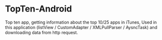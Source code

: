 # TopTen-Android
 Top ten app, getting information about the top 10/25 apps in iTunes, Used in this application (listView / CustomAdapter / XMLPullParser / AysncTask) and downloading data from http request.

